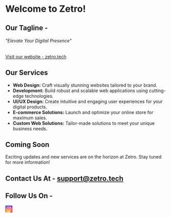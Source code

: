 # Welcome to Zetro!
## Our Tagline -
###### "Elevate Your Digital Presence"

[Visit our website - zetro.tech](https://zetro.tech)

## Our Services

- **Web Design:** Craft visually stunning websites tailored to your brand.
- **Development:** Build robust and scalable web applications using cutting-edge technologies.
- **UI/UX Design:** Create intuitive and engaging user experiences for your digital products.
- **E-commerce Solutions:** Launch and optimize your online store for maximum sales.
- **Custom Web Solutions:** Tailor-made solutions to meet your unique business needs.

## Coming Soon

Exciting updates and new services are on the horizon at Zetro. Stay tuned for more information!


## Contact Us At - support@zetro.tech

## Follow Us On - 

<a href="https://www.instagram.com/zetro.tech/">
  <img align="center" width="22px" style="text-decoration:none" src="https://raw.githubusercontent.com/edent/SuperTinyIcons/master/images/svg/instagram.svg" />
</a> 
